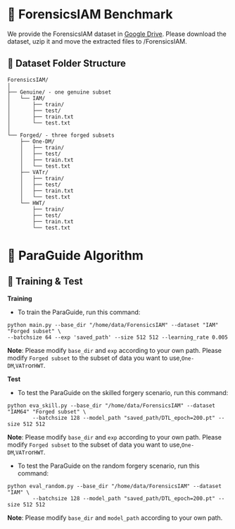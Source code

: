 # 🍔 ForensicsIAM Benchmark

  We provide the ForensicsIAM dataset in [Google Drive](https://drive.google.com/drive/folders/1vivXSekLLr06UA7pBdZFLzqOnUiSwhSV?usp=sharing). Please download the dataset, uzip it and move the extracted files to /ForensicsIAM.

## 📂 Dataset Folder Structure
  ```
  ForensicsIAM/
  │
  ├── Genuine/ - one genuine subset  
  │   └── IAM/
  │       ├── train/
  │       ├── test/
  │       ├── train.txt
  │       └── test.txt
  │
  └── Forged/ - three forged subsets
      ├── One-DM/
      │   ├── train/
      │   ├── test/
      │   ├── train.txt
      │   └── test.txt
      ├── VATr/
      │   ├── train/
      │   ├── test/
      │   ├── train.txt
      │   └── test.txt
      └── HWT/
          ├── train/
          ├── test/
          ├── train.txt
          └── test.txt               
  ```


# 🤖 ParaGuide Algorithm

## 🚀 Training & Test
**Training**
- To train the ParaGuide, run this command:
```
python main.py --base_dir "/home/data/ForensicsIAM" --dataset "IAM" "Forged subset" \
--batchsize 64 --exp 'saved_path' --size 512 512 --learning_rate 0.005
```
**Note**:
Please modify ``base_dir`` and ``exp`` according to your own path. Please modify ``Forged subset`` to the subset of data you want to use,``One-DM``,``VATr``or``HWT``.

**Test**
- To test the ParaGuide on the skilled forgery scenario, run this command:
```
python eva_skill.py --base_dir "/home/data/ForensicsIAM" --dataset "IAM64" "Forged subset" \
        --batchsize 128 --model_path "saved_path/DTL_epoch=200.pt" --size 512 512
```
**Note**:
Please modify ``base_dir`` and ``exp`` according to your own path. Please modify ``Forged subset`` to the subset of data you want to use,``One-DM``,``VATr``or``HWT``.
- To test the ParaGuide on the random forgery scenario, run this command:
```
python eval_random.py --base_dir "/home/data/ForensicsIAM" --dataset "IAM" \
        --batchsize 128 --model_path "saved_path/DTL_epoch=200.pt" --size 512 512
```
**Note**:
Please modify ``base_dir`` and ``model_path`` according to your own path. 